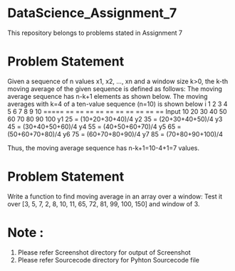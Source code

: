 # DataScience_Assignment_7
This repository belongs to problems stated in Assignment 7

# Problem Statement
Given a sequence of n values x1, x2, ..., xn and a window size k>0, the k-th moving
average of the given sequence is defined as follows:
The moving average sequence has n-k+1 elements as shown below.
The moving averages with k=4 of a ten-value sequence (n=10) is shown below
i 1 2 3 4 5 6 7 8 9 10
===== == == == == == == == == == ==
Input 10 20 30 40 50 60 70 80 90 100
y1 25 = (10+20+30+40)/4
y2  35 = (20+30+40+50)/4
y3   45 = (30+40+50+60)/4
y4    55 = (40+50+60+70)/4
y5     65 = (50+60+70+80)/4
y6      75 = (60+70+80+90)/4
y7       85 = (70+80+90+100)/4

Thus, the moving average sequence has n-k+1=10-4+1=7 values.

# Problem Statement
Write a function to find moving average in an array over a window:
Test it over [3, 5, 7, 2, 8, 10, 11, 65, 72, 81, 99, 100, 150] and window of 3.

# Note :

1. Please refer Screenshot directory for output of Screenshot 
2. Please refer Sourcecode directory for Pyhton Sourcecode file
